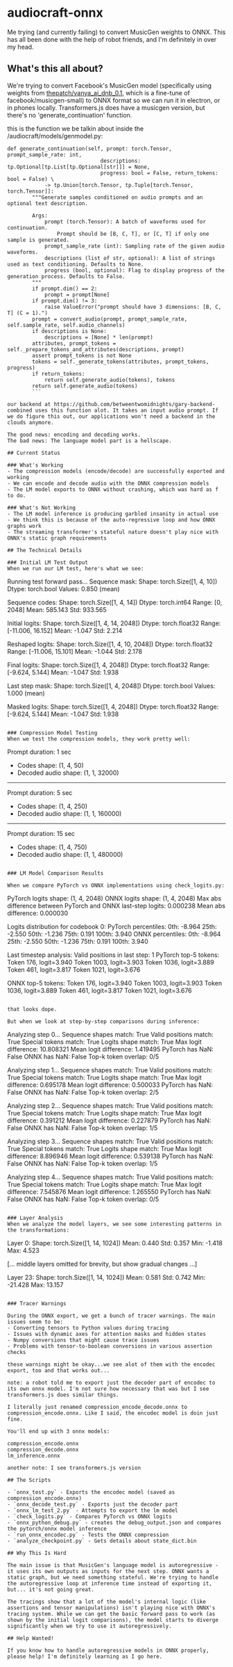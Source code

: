 # audiocraft-onnx

Me trying (and currently failing) to convert MusicGen weights to ONNX. This has all been done with the help of robot friends, and I'm definitely in over my head.

## What's this all about?

We're trying to convert Facebook's MusicGen model (specifically using weights from [thepatch/vanya_ai_dnb_0.1](https://huggingface.co/thepatch/vanya_ai_dnb_0.1), which is a fine-tune of facebook/musicgen-small) to ONNX format so we can run it in electron, or in phones locally. Transformers.js does have a musicgen version, but there's no 'generate_continuation' function. 

this is the function we be talkin about inside the /audiocraft/models/genmodel.py:

```
def generate_continuation(self, prompt: torch.Tensor, prompt_sample_rate: int,
                              descriptions: tp.Optional[tp.List[tp.Optional[str]]] = None,
                              progress: bool = False, return_tokens: bool = False) \
            -> tp.Union[torch.Tensor, tp.Tuple[torch.Tensor, torch.Tensor]]:
        """Generate samples conditioned on audio prompts and an optional text description.

        Args:
            prompt (torch.Tensor): A batch of waveforms used for continuation.
                Prompt should be [B, C, T], or [C, T] if only one sample is generated.
            prompt_sample_rate (int): Sampling rate of the given audio waveforms.
            descriptions (list of str, optional): A list of strings used as text conditioning. Defaults to None.
            progress (bool, optional): Flag to display progress of the generation process. Defaults to False.
        """
        if prompt.dim() == 2:
            prompt = prompt[None]
        if prompt.dim() != 3:
            raise ValueError("prompt should have 3 dimensions: [B, C, T] (C = 1).")
        prompt = convert_audio(prompt, prompt_sample_rate, self.sample_rate, self.audio_channels)
        if descriptions is None:
            descriptions = [None] * len(prompt)
        attributes, prompt_tokens = self._prepare_tokens_and_attributes(descriptions, prompt)
        assert prompt_tokens is not None
        tokens = self._generate_tokens(attributes, prompt_tokens, progress)
        if return_tokens:
            return self.generate_audio(tokens), tokens
        return self.generate_audio(tokens)
        ```

our backend at https://github.com/betweentwomidnights/gary-backend-combined uses this function alot. It takes an input audio prompt. If we do figure this out, our applications won't need a backend in the clouds anymore.

The good news: encoding and decoding works.
The bad news: The language model part is a hellscape.

## Current Status

### What's Working
- The compression models (encode/decode) are successfully exported and working
- We can encode and decode audio with the ONNX compression models
- The LM model exports to ONNX without crashing, which was hard as f to do.

### What's Not Working
- The LM model inference is producing garbled insanity in actual use
- We think this is because of the auto-regressive loop and how ONNX graphs work
- The streaming transformer's stateful nature doesn't play nice with ONNX's static graph requirements

## The Technical Details

### Initial LM Test Output
When we run our LM test, here's what we see:

```
Running test forward pass...
Sequence mask:
Shape: torch.Size([1, 4, 10])
Dtype: torch.bool
Values: 0.850 (mean)

Sequence codes:
Shape: torch.Size([1, 4, 14])
Dtype: torch.int64
Range: [0, 2048]
Mean: 585.143
Std: 933.565

Initial logits:
Shape: torch.Size([1, 4, 14, 2048])
Dtype: torch.float32
Range: [-11.006, 16.152]
Mean: -1.047
Std: 2.214

Reshaped logits:
Shape: torch.Size([1, 4, 10, 2048])
Dtype: torch.float32
Range: [-11.006, 15.101]
Mean: -1.044
Std: 2.178

Final logits:
Shape: torch.Size([1, 4, 2048])
Dtype: torch.float32
Range: [-9.624, 5.144]
Mean: -1.047
Std: 1.938

Last step mask:
Shape: torch.Size([1, 4, 2048])
Dtype: torch.bool
Values: 1.000 (mean)

Masked logits:
Shape: torch.Size([1, 4, 2048])
Dtype: torch.float32
Range: [-9.624, 5.144]
Mean: -1.047
Std: 1.938
```

### Compression Model Testing
When we test the compression models, they work pretty well:

```
Prompt duration: 1 sec
 - Codes shape: (1, 4, 50)
 - Decoded audio shape: (1, 1, 32000)
----------------------------------------
Prompt duration: 5 sec
 - Codes shape: (1, 4, 250)
 - Decoded audio shape: (1, 1, 160000)
----------------------------------------
Prompt duration: 15 sec
 - Codes shape: (1, 4, 750)
 - Decoded audio shape: (1, 1, 480000)
```

### LM Model Comparison Results

When we compare PyTorch vs ONNX implementations using check_logits.py:

```
PyTorch logits shape: (1, 4, 2048)
ONNX logits shape:    (1, 4, 2048)
Max abs difference between PyTorch and ONNX last-step logits: 0.000238
Mean abs difference: 0.000030

Logits distribution for codebook 0:
PyTorch percentiles:
  0th: -8.964
  25th: -2.550
  50th: -1.236
  75th: 0.191
  100th: 3.940
ONNX percentiles:
  0th: -8.964
  25th: -2.550
  50th: -1.236
  75th: 0.191
  100th: 3.940

Last timestep analysis:
Valid positions in last step: 1
PyTorch top-5 tokens:
Token 176, logit=3.940
Token 1003, logit=3.903
Token 1036, logit=3.889
Token 461, logit=3.817
Token 1021, logit=3.676

ONNX top-5 tokens:
Token 176, logit=3.940
Token 1003, logit=3.903
Token 1036, logit=3.889
Token 461, logit=3.817
Token 1021, logit=3.676
```

that looks dope.

But when we look at step-by-step comparisons during inference:

```
Analyzing step 0...
  Sequence shapes match: True
  Valid positions match: True
  Special tokens match: True
  Logits shape match: True
  Max logit difference: 10.808321
  Mean logit difference: 1.419495
  PyTorch has NaN: False
  ONNX has NaN: False
  Top-k token overlap: 0/5

Analyzing step 1...
  Sequence shapes match: True
  Valid positions match: True
  Special tokens match: True
  Logits shape match: True
  Max logit difference: 0.695178
  Mean logit difference: 0.500033
  PyTorch has NaN: False
  ONNX has NaN: False
  Top-k token overlap: 2/5

Analyzing step 2...
  Sequence shapes match: True
  Valid positions match: True
  Special tokens match: True
  Logits shape match: True
  Max logit difference: 0.391212
  Mean logit difference: 0.227879
  PyTorch has NaN: False
  ONNX has NaN: False
  Top-k token overlap: 1/5

Analyzing step 3...
  Sequence shapes match: True
  Valid positions match: True
  Special tokens match: True
  Logits shape match: True
  Max logit difference: 8.896946
  Mean logit difference: 0.539138
  PyTorch has NaN: False
  ONNX has NaN: False
  Top-k token overlap: 1/5

Analyzing step 4...
  Sequence shapes match: True
  Valid positions match: True
  Special tokens match: True
  Logits shape match: True
  Max logit difference: 7.545876
  Mean logit difference: 1.265550
  PyTorch has NaN: False
  ONNX has NaN: False
  Top-k token overlap: 0/5
```

### Layer Analysis
When we analyze the model layers, we see some interesting patterns in the transformations:

```
Layer 0:
  Shape: torch.Size([1, 14, 1024])
  Mean: 0.440
  Std:  0.357
  Min:  -1.418
  Max:  4.523

[... middle layers omitted for brevity, but show gradual changes ...]

Layer 23:
  Shape: torch.Size([1, 14, 1024])
  Mean: 0.581
  Std:  0.742
  Min:  -21.428
  Max:  13.157
```

### Tracer Warnings

During the ONNX export, we get a bunch of tracer warnings. The main issues seem to be:
- Converting tensors to Python values during tracing
- Issues with dynamic axes for attention masks and hidden states
- Numpy conversions that might cause trace issues
- Problems with tensor-to-boolean conversions in various assertion checks

these warnings might be okay...we see alot of them with the encodec export, too and that works out...

note: a robot told me to export just the decoder part of encodec to its own onnx model. I'm not sure how necessary that was but I see transformers.js does similar things. 

I literally just renamed compression_encode_decode.onnx to compression_encode.onnx. Like I said, the encodec model is doin just fine. 

You'll end up with 3 onnx models:

compression_encode.onnx
compression_decode.onnx
lm_inference.onnx

another note: I see transformers.js version

## The Scripts

- `onnx_test.py` - Exports the encodec model (saved as compression_encode.onnx)
- `onnx_decode_test.py` - Exports just the decoder part
- `onnx_lm_test_2.py` - Attempts to export the lm model
- `check_logits.py` - Compares PyTorch vs ONNX logits
- `onnx_python_debug.py` - creates the debug_output.json and compares the pytorch/onnx model inference
- `run_onnx_encodec.py` - Tests the ONNX compression
- `analyze_checkpoint.py` - Gets details about state_dict.bin

## Why This Is Hard

The main issue is that MusicGen's language model is autoregressive - it uses its own outputs as inputs for the next step. ONNX wants a static graph, but we need something stateful. We're trying to handle the autoregressive loop at inference time instead of exporting it, but... it's not going great.

The tracings show that a lot of the model's internal logic (like assertions and tensor manipulations) isn't playing nice with ONNX's tracing system. While we can get the basic forward pass to work (as shown by the initial logit comparisons), the model starts to diverge significantly when we try to use it autoregressively.

## Help Wanted!

If you know how to handle autoregressive models in ONNX properly, please help! I'm definitely learning as I go here.